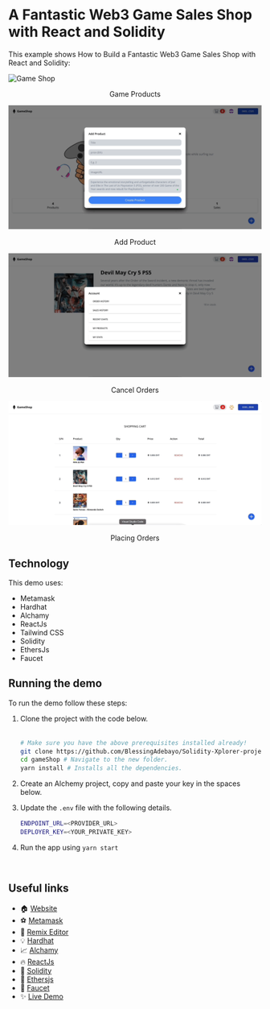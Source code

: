 # A Fantastic Web3 Game Sales Shop with React and Solidity

This example shows How to Build a Fantastic Web3 Game Sales Shop with React and Solidity:

![Game Shop](./screenshots/0.gif)
<center><figcaption>Game Products</figcaption></center>

![Add Product](./screenshots/1.gif)
<center><figcaption>Add Product</figcaption></center>

![Cancel Orders](./screenshots/2.gif)

<center><figcaption>Cancel Orders</figcaption></center>

![Placing Orders](./screenshots/3.gif)
<center><figcaption>Placing Orders</figcaption></center>

## Technology

This demo uses:

- Metamask
- Hardhat
- Alchamy
- ReactJs
- Tailwind CSS
- Solidity
- EthersJs
- Faucet

## Running the demo

To run the demo follow these steps:

1. Clone the project with the code below.

    ```sh

    # Make sure you have the above prerequisites installed already!
    git clone https://github.com/BlessingAdebayo/Solidity-Xplorer-project.git
    cd gameShop # Navigate to the new folder.
    yarn install # Installs all the dependencies.
    ```

2. Create an Alchemy project, copy and paste your key in the spaces below.
2. Update the `.env` file with the following details.

    ```sh
    ENDPOINT_URL=<PROVIDER_URL>
    DEPLOYER_KEY=<YOUR_PRIVATE_KEY>
    ```

3. Run the app using `yarn start`
<br/>

## Useful links

- 🏠 [Website](https://daltonic.github.io/)
- ⚽ [Metamask](https://metamask.io/)
- 🚀 [Remix Editor](https://remix.ethereum.org/)
- 💡 [Hardhat](https://hardhat.org/)
- 📈 [Alchamy](https://www.alchemy.com/)
- 🔥 [ReactJs](https://reactjs.org/)
- 🐻 [Solidity](https://soliditylang.org/)
- 👀 [Ethersjs](https://docs.ethers.io/v5/)
- 🎅 [Faucet](https://goerli-faucet.pk910.de/)
- ✨ [Live Demo](https://gameshop-af682.web.app/)
